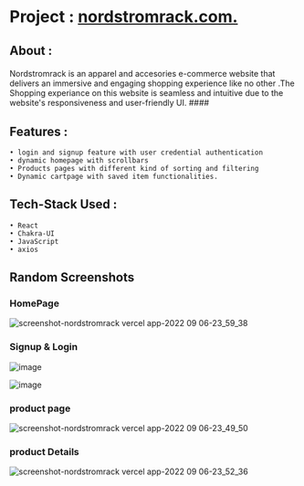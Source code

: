  # Project : [nordstromrack.com. ](https://nordstromrack.vercel.app) #
  

 
 ## About : ##
 
#### 
Nordstromrack is an apparel and accesories e-commerce website that delivers an immersive and engaging shopping experience like no other .The Shopping experiance on this website is seamless and intuitive due to the website's responsiveness and user-friendly UI. ####

## Features : ##

    • login and signup feature with user credential authentication
    • dynamic homepage with scrollbars
    • Products pages with different kind of sorting and filtering
    • Dynamic cartpage with saved item functionalities.
    
    
## Tech-Stack Used : ##

    • React
    • Chakra-UI
    • JavaScript
    • axios    
    
## Random Screenshots ##

### HomePage ###
![screenshot-nordstromrack vercel app-2022 09 06-23_59_38](https://user-images.githubusercontent.com/105914437/188712027-7da1b96a-bdb1-4cde-a01a-c49a84aa8596.png)


### Signup & Login  ###
![image](https://user-images.githubusercontent.com/105914437/188707928-27a72c7b-259c-44ee-86f9-068d8c0151e0.png)

![image](https://user-images.githubusercontent.com/105914437/188708046-167cf721-259b-4723-a988-ce356e24598b.png)


### product page ###
![screenshot-nordstromrack vercel app-2022 09 06-23_49_50](https://user-images.githubusercontent.com/105914437/188709936-5079f0e3-cd53-46e5-b66f-0858246bca71.png)


### product Details ###
![screenshot-nordstromrack vercel app-2022 09 06-23_52_36](https://user-images.githubusercontent.com/105914437/188710334-37347ae8-36a4-4098-9638-7a5e9fa3172c.png)







